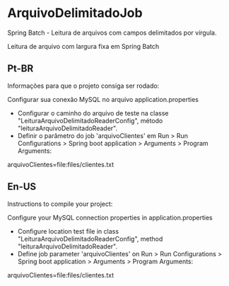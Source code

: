 # ArquivoDelimitadoJob
Spring Batch - Leitura de arquivos com campos delimitados por vírgula.

Leitura de arquivo com largura fixa em Spring Batch

## Pt-BR

Informações para que o projeto consiga ser rodado:

Configurar sua conexão MySQL no arquivo application.properties

- Configurar o caminho do arquivo de teste na classe "LeituraArquivoDelimitadoReaderConfig", método "leituraArquivoDelimitadoReader". 
- Definir o parâmetro do job 'arquivoClientes' em Run > Run Configurations > Spring boot application > Arguments > Program Arguments:

arquivoClientes=file:files/clientes.txt

## En-US

Instructions to compile your project:

Configure your MySQL connection properties in application.properties

- Configure location test file in class "LeituraArquivoDelimitadoReaderConfig", method "leituraArquivoDelimitadoReader". 
- Define job parameter 'arquivoClientes' on Run > Run Configurations > Spring boot application > Arguments > Program Arguments:

arquivoClientes=file:files/clientes.txt
